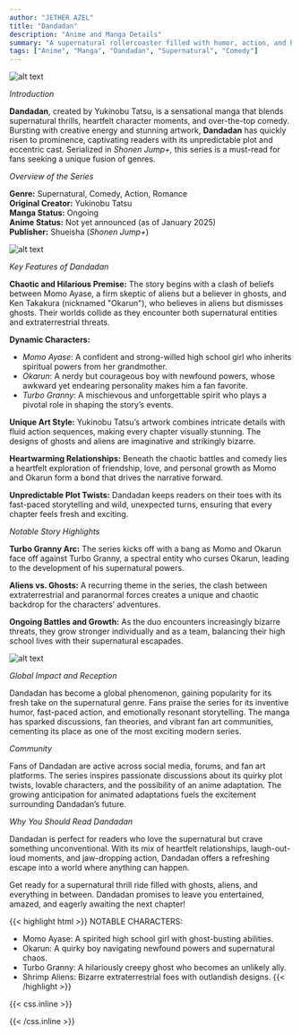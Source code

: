 ```yaml
---
author: "JETHER AZEL"
title: "Dandadan"
description: "Anime and Manga Details"
summary: "A supernatural rollercoaster filled with humor, action, and heart"
tags: ["Anime", "Manga", "Dandadan", "Supernatural", "Comedy"]
---
```


![alt text](/dandadan1.jpg)

*Introduction*

**Dandadan**, created by Yukinobu Tatsu, is a sensational manga that blends supernatural thrills, heartfelt character moments, and over-the-top comedy. Bursting with creative energy and stunning artwork, **Dandadan** has quickly risen to prominence, captivating readers with its unpredictable plot and eccentric cast. Serialized in *Shonen Jump+,* this series is a must-read for fans seeking a unique fusion of genres.

*Overview of the Series*

**Genre:** Supernatural, Comedy, Action, Romance  
**Original Creator:** Yukinobu Tatsu  
**Manga Status:** Ongoing  
**Anime Status:** Not yet announced (as of January 2025)  
**Publisher:** Shueisha (*Shonen Jump+*)

![alt text](/dandadan2.jpg)

*Key Features of Dandadan*

**Chaotic and Hilarious Premise:** The story begins with a clash of beliefs between Momo Ayase, a firm skeptic of aliens but a believer in ghosts, and Ken Takakura (nicknamed "Okarun"), who believes in aliens but dismisses ghosts. Their worlds collide as they encounter both supernatural entities and extraterrestrial threats.

**Dynamic Characters:**  
- *Momo Ayase*: A confident and strong-willed high school girl who inherits spiritual powers from her grandmother.  
- *Okarun*: A nerdy but courageous boy with newfound powers, whose awkward yet endearing personality makes him a fan favorite.  
- *Turbo Granny*: A mischievous and unforgettable spirit who plays a pivotal role in shaping the story’s events.

**Unique Art Style:** Yukinobu Tatsu’s artwork combines intricate details with fluid action sequences, making every chapter visually stunning. The designs of ghosts and aliens are imaginative and strikingly bizarre.

**Heartwarming Relationships:** Beneath the chaotic battles and comedy lies a heartfelt exploration of friendship, love, and personal growth as Momo and Okarun form a bond that drives the narrative forward.

**Unpredictable Plot Twists:** Dandadan keeps readers on their toes with its fast-paced storytelling and wild, unexpected turns, ensuring that every chapter feels fresh and exciting.

*Notable Story Highlights*

**Turbo Granny Arc:** The series kicks off with a bang as Momo and Okarun face off against Turbo Granny, a spectral entity who curses Okarun, leading to the development of his supernatural powers.

**Aliens vs. Ghosts:** A recurring theme in the series, the clash between extraterrestrial and paranormal forces creates a unique and chaotic backdrop for the characters’ adventures.

**Ongoing Battles and Growth:** As the duo encounters increasingly bizarre threats, they grow stronger individually and as a team, balancing their high school lives with their supernatural escapades.

![alt text](/dandadan3.jpg)

*Global Impact and Reception*

Dandadan has become a global phenomenon, gaining popularity for its fresh take on the supernatural genre. Fans praise the series for its inventive humor, fast-paced action, and emotionally resonant storytelling. The manga has sparked discussions, fan theories, and vibrant fan art communities, cementing its place as one of the most exciting modern series.

*Community*

Fans of Dandadan are active across social media, forums, and fan art platforms. The series inspires passionate discussions about its quirky plot twists, lovable characters, and the possibility of an anime adaptation. The growing anticipation for animated adaptations fuels the excitement surrounding Dandadan’s future.

*Why You Should Read Dandadan*

Dandadan is perfect for readers who love the supernatural but crave something unconventional. With its mix of heartfelt relationships, laugh-out-loud moments, and jaw-dropping action, Dandadan offers a refreshing escape into a world where anything can happen.

Get ready for a supernatural thrill ride filled with ghosts, aliens, and everything in between. Dandadan promises to leave you entertained, amazed, and eagerly awaiting the next chapter!

{{< highlight html >}}
NOTABLE CHARACTERS:
- Momo Ayase: A spirited high school girl with ghost-busting abilities.
- Okarun: A quirky boy navigating newfound powers and supernatural chaos.
- Turbo Granny: A hilariously creepy ghost who becomes an unlikely ally.
- Shrimp Aliens: Bizarre extraterrestrial foes with outlandish designs.
{{< /highlight >}}

{{< css.inline >}}

<style>
.emojify {
	font-family: Apple Color Emoji, Segoe UI Emoji, NotoColorEmoji, Segoe UI Symbol, Android Emoji, EmojiSymbols;
	font-size: 2rem;
	vertical-align: middle;
}
@media screen and (max-width:650px) {
  .nowrap {
    display: block;
    margin: 25px 0;
  }
}
</style>

{{< /css.inline >}}
